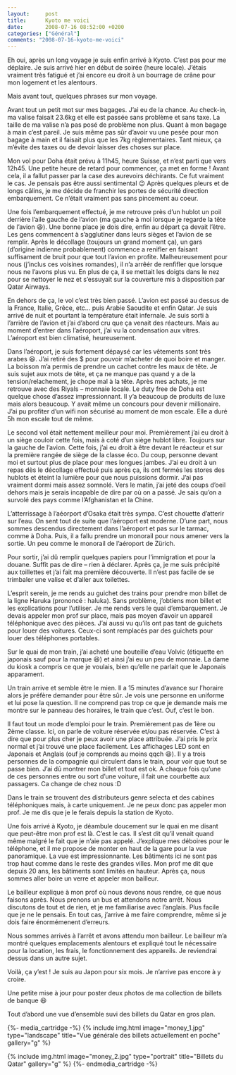 ```yaml
---
layout:     post
title:      Kyoto me voici
date:       2008-07-16 08:52:00 +0200
categories: ["Général"]
comments: "2008-07-16-kyoto-me-voici"
---
```


Eh oui, après un long voyage je suis enfin arrivé à Kyoto. C’est pas pour me déplaire. Je suis arrivé hier en début de 
soirée (heure locale). J’étais vraiment très fatigué et j’ai encore eu droit à un bourrage de crâne pour mon logement 
et les alentours.

Mais avant tout, quelques phrases sur mon voyage.

<!--more-->

Avant tout un petit mot sur mes bagages. J’ai eu de la chance. Au check-in, ma valise faisait 23.6kg et elle est passée 
sans problème et sans taxe. La taille de ma valise n’a pas posé de problème non plus. Quant à mon bagage à main c’est 
pareil. Je suis même pas sûr d’avoir vu une pesée pour mon bagage à main et il faisait plus que les 7kg règlementaires. 
Tant mieux, ça m’évite des taxes ou de devoir laisser des choses sur place.

Mon vol pour Doha était prévu à 11h45, heure Suisse, et n’est parti que vers 12h45. Une petite heure de retard pour 
commencer, ça met en forme ! Avant cela, il a fallut passer par la case des aurevoirs déchirants. Ce fut vraiment le 
cas. Je pensais pas être aussi sentimental :wink: Après quelques pleurs et de longs câlins, je me décide de franchir les 
portes de sécurité direction embarquement. Ce n’était vraiment pas sans pincement au coeur.

Une fois l’embarquement effectué, je me retrouve près d’un hublot un poil derrière l’aile gauche de l’avion (ma gauche 
à moi lorsque je regarde la tête de l’avion :laughing:). Une bonne place je dois dire, enfin au départ ça devait l’être. 
Les gens commencent à s’agglutiner dans leurs sièges et l’avion de se remplir. Après le décollage (toujours un grand 
moment ça), un gars (d’origine indienne probablement) commence a renifler en faisant suffisament de bruit pour que tout 
l’avion en profite. Malheureusement pour nous (j’inclus ces voisines romandes), il n’a arrêér de renfifler que lorsque 
nous ne l’avons plus vu. En plus de ça, il se mettait les doigts dans le nez pour se nettoyer le nez et s’essuyait sur 
la couverture mis à disposition par Qatar Airways.

En dehors de ça, le vol c’est très bien passé. L’avion est passé au dessus de la France, Italie, Grêce, etc… puis Arabie 
Saoudite et enfin Qatar. Je suis arrivé de nuit et pourtant la température était infernale. Je suis sorti à l’arrière de 
l’avion et j’ai d’abord cru que ça venait des réacteurs. Mais au moment d’entrer dans l’aéroport, j’ai vu la condensation 
aux vitres. L’aéroport est bien climatisé, heureusement.

Dans l’aéroport, je suis fortement dépaysé car les vêtements sont très arabes :laughing:. J’ai retiré des $ pour pouvoir 
m’acheter de quoi boire et manger. La boisson m’a permis de prendre un cachet contre les maux de tête. Je suis sujet aux 
mots de tête, et ça ne manque pas quand y a de la tension/relachement, je chope mal à la tête. Après mes achats, je me 
retrouve avec des Riyals – monnaie locale. Le duty free de Doha est quelque chose d’assez impressionnant. Il y’a 
beaucoup de produits de luxe mais alors beaucoup. Y avait même un concours pour devenir millionaire. J’ai pu profiter 
d’un wifi non sécurisé au moment de mon escale. Elle a duré 5h mon escale tout de même.

Le second vol était nettement meilleur pour moi. Premièrement j’ai eu droit à un siège couloir cette fois, mais à coté 
d’un siège hublot libre. Toujours sur la gauche de l’avion. Cette fois, j’ai eu droit à être devant le réacteur et sur 
la première rangée de siège de la classe éco. Du coup, personne devant moi et surtout plus de place pour mes longues 
jambes. J’ai eu droit à un repas dès le décollage effectué puis après ça, ils ont fermés les stores des hublots et 
éteint la lumière pour que nous puissions dormir. J’ai pas vraiment dormi mais assez somnolé. Vers le matin, j’ai jeté 
des coups d’oeil dehors mais je serais incapable de dire par où on a passé. Je sais qu’on a survolé des pays comme 
l’Afghanistan et la Chine.

L’atterrissage à l’aéorport d’Osaka était très sympa. C’est chouette d’atterir sur l’eau. On sent tout de suite que 
l’aéroport est moderne. D’une part, nous sommes descendus directement dans l’aéroport et pas sur le tarmac, comme à 
Doha. Puis, il a fallu prendre un monorail pour nous amener vers la sortie. Un peu comme le monorail de l’aéroport 
de Zürich.

Pour sortir, j’ai dû remplir quelques papiers pour l’immigration et pour la douane. Suffit pas de dire – rien à 
déclarer. Après ça, je me suis précipité aux toillettes et j’ai fait ma première découverte. Il n’est pas facile de se 
trimbaler une valise et d’aller aux toilettes.

L’esprit serein, je me rends au guichet des trains pour prendre mon billet de la ligne Haruka (prononcé : haluka). Sans 
problème, j’obtiens mon billet et les explications pour l’utiliser. Je me rends vers le quai d’embarquement. Je devais 
appeler mon prof sur place, mais pas moyen d’avoir un appareil téléphonique avec des pièces. J’ai aussi vu qu’ils ont 
pas tant de guichets pour louer des voitures. Ceux-ci sont remplacés par des guichets pour louer des téléphones 
portables.

Sur le quai de mon train, j’ai acheté une bouteille d’eau Volvic (étiquette en japonais sauf pour la marque :laughing:) 
et ainsi j’ai eu un peu de monnaie. La dame du kiosk a compris ce que je voulais, bien qu’elle ne parlait que le 
Japonais apparament.

Un train arrive et semble être le mien. Il a 15 minutes d’avance sur l’horaire alors je préfère demander pour être sûr. 
Je vois une personne en uniforme et lui pose la question. Il ne comprend pas trop ce que je demande mais me montre sur 
le panneau des horaires, le train que c’est. Ouf, c’est le bon.

Il faut tout un mode d’emploi pour le train. Premièrement pas de 1ère ou 2ème classe. Ici, on parle de voiture réservée 
et/ou pas réservée. C’est à dire que pour plus cher je peux avoir une place attribuée. J’ai pris le prix normal et j’ai 
trouvé une place facilement. Les affichages LED sont en Japonais et Anglais (ouf je comprends au moins qqch :laughing:). 
Il y a trois personnes de la compagnie qui circulent dans le train, pour voir que tout se passe bien. J’ai dû montrer 
mon billet et tout est ok. A chaque fois qu’une de ces personnes entre ou sort d’une voiture, il fait une courbette aux 
passagers. Ca change de chez nous :D

Dans le train se trouvent des distributeurs genre selecta et des cabines téléphoniques mais, à carte uniquement. Je ne 
peux donc pas appeler mon prof. Je me dis que je le ferais depuis la station de Kyoto.

Une fois arrivé à Kyoto, je déambule doucement sur le quai en me disant que peut-être mon prof est là. C’est le cas. Il 
s’est dit qu’il venait quand même malgré le fait que je n’aie pas appelé. J’explique mes déboires pour le téléphone, et 
il me propose de monter en haut de la gare pour la vue panoramique. La vue est impressionnante. Les bâtiments ici ne 
sont pas trop haut comme dans le reste des grandes villes. Mon prof me dit que depuis 20 ans, les bâtiments sont limités 
en hauteur. Après ça, nous sommes aller boire un verre et appeler mon bailleur.

Le bailleur explique à mon prof où nous devons nous rendre, ce que nous faisons après. Nous prenons un bus et attendons 
notre arrêt. Nous discutons de tout et de rien, et je me familiarise avec l’anglais. Plus facile que je ne le pensais. 
En tout cas, j’arrive à me faire comprendre, même si je dois faire énormémenent d’erreurs.

Nous sommes arrivés à l’arrêt et avons attendu mon bailleur. Le bailleur m’a montré quelques emplacements alentours et 
expliqué tout le nécessaire pour la location, les frais, le fonctionnement des appareils. Je reviendrai dessus dans un 
autre sujet.

Voilà, ça y’est ! Je suis au Japon pour six mois. Je n’arrive pas encore à y croire.

Une petite mise à jour pour poster deux photos de ma collection de billets de banque :laughing:

Tout d’abord une vue d’ensemble suvi des billets du Qatar en gros plan.

{%- media_cartridge -%}
{% include img.html 
    image="money_1.jpg" 
    type="landscape"
    title="Vue générale des billets actuellement en poche" 
    gallery="g"
%}

{% include img.html 
    image="money_2.jpg"
    type="portrait"
    title="Billets du Qatar"
    gallery="g"
%}
{%- endmedia_cartridge -%}
